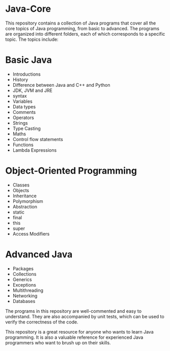 # Java-Core

This repository contains a collection of Java programs that cover all the core topics of Java programming, from basic to advanced. The programs are organized into different folders, each of which corresponds to a specific topic. The topics include:

# Basic Java
   - Introductions
   - History  
   - Difference between Java and C++ and Python  
   - JDK, JVM and JRE
   - syntax  
   - Variables 
   - Data types
   - Comments
   - Operators
   - Strings    
   - Type Casting
   - Maths
   - Control flow statements 
   - Functions 
   - Lambda Expressions 
     
   
# Object-Oriented Programming
   - Classes
   - Objects
   - Inheritance
   - Polymorphism
   - Abstraction
   - static
   - final
   - this
   - super
   - Access Modifiers
      
   
   
# Advanced Java
   - Packages
   - Collections
   - Generics
   - Exceptions
   - Multithreading
   - Networking
   - Databases
   
The programs in this repository are well-commented and easy to understand. They are also accompanied by unit tests, which can be used to verify the correctness of the code.

This repository is a great resource for anyone who wants to learn Java programming. It is also a valuable reference for experienced Java programmers who want to brush up on their skills.
